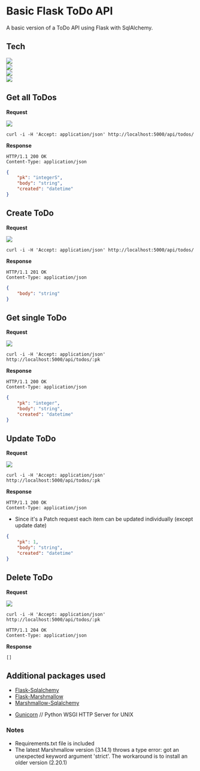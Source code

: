 # Basic Flask ToDo API
A basic version of a ToDo API using Flask with SqlAlchemy. 

## Tech

![](https://img.shields.io/static/v1?style=for-the-badge&label=Python&message=3.10&color=006600&logo=python)  
![](https://img.shields.io/static/v1?style=for-the-badge&label=Flask&message=2.0&color=006600&logo=jetbrains)   
![](https://img.shields.io/static/v1?style=for-the-badge&label=Pycharm&message=2021.3.2&color=006600&logo=pycharm)  
![](https://img.shields.io/static/v1?style=for-the-badge&label=Sqlite&message=3.0&color=006600&logo=sqlite)  

## Get all ToDos

**Request**

![](https://img.shields.io/static/v1?label=GET&message=/api/todos/&color=005599)

```text
curl -i -H 'Accept: application/json' http://localhost:5000/api/todos/
```

**Response**

```text
HTTP/1.1 200 OK
Content-Type: application/json
```
```json
{
    "pk": "integerS",
    "body": "string",
    "created": "datetime"
}
```

## Create ToDo
**Request**

![](https://img.shields.io/static/v1?label=POST&message=/api/todos/&color=005599)
```text
curl -i -H 'Accept: application/json' http://localhost:5000/api/todos/
```
**Response**
```text
HTTP/1.1 201 OK
Content-Type: application/json
```
```json
{
    "body": "string"
}
```

## Get single ToDo
**Request**

![](https://img.shields.io/static/v1?label=GET&message=/api/todos/<int:pk>&color=005599)
```text
curl -i -H 'Accept: application/json' http://localhost:5000/api/todos/:pk
```
**Response**
```text
HTTP/1.1 200 OK
Content-Type: application/json
```
```json
{
    "pk": "integer",
    "body": "string",
    "created": "datetime"
}
```

## Update ToDo
**Request**

![](https://img.shields.io/static/v1?label=PUT&message=/api/todos/:pk&color=005599)
```text
curl -i -H 'Accept: application/json' http://localhost:5000/api/todos/:pk
```
**Response**
```text
HTTP/1.1 200 OK
Content-Type: application/json
```
* Since it's a Patch request each item can be updated individually (except update date)
```json
{
    "pk": 1,
    "body": "string",
    "created": "datetime"
}
```

## Delete ToDo
**Request**

![](https://img.shields.io/static/v1?label=DELETE&message=/api/todos/<int:pk>/&color=005599)
```text
curl -i -H 'Accept: application/json' http://localhost:5000/api/todos/:pk
```
```text
HTTP/1.1 204 OK
Content-Type: application/json
```

**Response**
```text
[]
```

## Additional packages used

* [Flask-Sqlalchemy](https://flask-sqlalchemy.palletsprojects.com/en/2.x/)
* [Flask-Marshmallow](https://flask-marshmallow.readthedocs.io/en/latest/)
* [Marshmallow-Sqlalchemy](https://marshmallow-sqlalchemy.readthedocs.io/en/latest/)

[//]: # (* [Psycopg]&#40;https://www.psycopg.org/&#41;  // PostgreSQL adapter for the Python programming language)
* [Gunicorn](https://gunicorn.org/)  // Python WSGI HTTP Server for UNIX

### Notes

* Requirements.txt file is included
* The latest Marshmallow version (3.14.1) throws a type error: got an unexpected keyword argument 'strict'. The workaround is to install an older version (2.20.1)

[//]: # (* For some reason I can't get the Postgress python adapter to work on m1 mac. )





